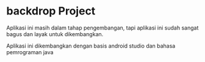 # backdrop Project

Aplikasi ini masih dalam tahap pengembangan, tapi aplikasi ini sudah sangat bagus dan layak untuk dikembangkan.

Aplikasi ini dikembangkan dengan basis android studio dan bahasa pemrograman java
